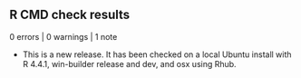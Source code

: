 ## R CMD check results

0 errors | 0 warnings | 1 note

* This is a new release. It has been checked on a local Ubuntu install with R 4.4.1, win-builder release and dev, and osx using Rhub. 
